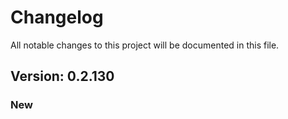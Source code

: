 # Changelog

All notable changes to this project will be documented in this file.

## Version: 0.2.130

### New



